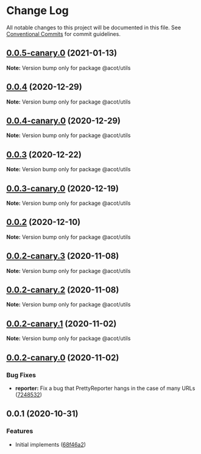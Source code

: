 # Change Log

All notable changes to this project will be documented in this file.
See [Conventional Commits](https://conventionalcommits.org) for commit guidelines.

## [0.0.5-canary.0](https://github.com/acot-a11y/acot/compare/@acot/utils@0.0.4...@acot/utils@0.0.5-canary.0) (2021-01-13)

**Note:** Version bump only for package @acot/utils

## [0.0.4](https://github.com/acot-a11y/acot/compare/@acot/utils@0.0.4-canary.0...@acot/utils@0.0.4) (2020-12-29)

**Note:** Version bump only for package @acot/utils

## [0.0.4-canary.0](https://github.com/acot-a11y/acot/compare/@acot/utils@0.0.3...@acot/utils@0.0.4-canary.0) (2020-12-29)

**Note:** Version bump only for package @acot/utils

## [0.0.3](https://github.com/acot-a11y/acot/compare/@acot/utils@0.0.3-canary.0...@acot/utils@0.0.3) (2020-12-22)

**Note:** Version bump only for package @acot/utils

## [0.0.3-canary.0](https://github.com/acot-a11y/acot/compare/@acot/utils@0.0.2...@acot/utils@0.0.3-canary.0) (2020-12-19)

**Note:** Version bump only for package @acot/utils

## [0.0.2](https://github.com/acot-a11y/acot/compare/@acot/utils@0.0.2-canary.3...@acot/utils@0.0.2) (2020-12-10)

**Note:** Version bump only for package @acot/utils

## [0.0.2-canary.3](https://github.com/acot-a11y/acot/compare/@acot/utils@0.0.2-canary.2...@acot/utils@0.0.2-canary.3) (2020-11-08)

**Note:** Version bump only for package @acot/utils

## [0.0.2-canary.2](https://github.com/acot-a11y/acot/compare/@acot/utils@0.0.2-canary.1...@acot/utils@0.0.2-canary.2) (2020-11-08)

**Note:** Version bump only for package @acot/utils

## [0.0.2-canary.1](https://github.com/acot-a11y/acot/compare/@acot/utils@0.0.2-canary.0...@acot/utils@0.0.2-canary.1) (2020-11-02)

**Note:** Version bump only for package @acot/utils

## [0.0.2-canary.0](https://github.com/acot-a11y/acot/compare/@acot/utils@0.0.1...@acot/utils@0.0.2-canary.0) (2020-11-02)

### Bug Fixes

- **reporter:** Fix a bug that PrettyReporter hangs in the case of many URLs ([7248532](https://github.com/acot-a11y/acot/commit/7248532c0380a0483a537c124173f2191027dd54))

## 0.0.1 (2020-10-31)

### Features

- Initial implements ([68f46a2](https://github.com/acot-a11y/acot/commit/68f46a250de7793795678ece40d23d927ddd075c))
